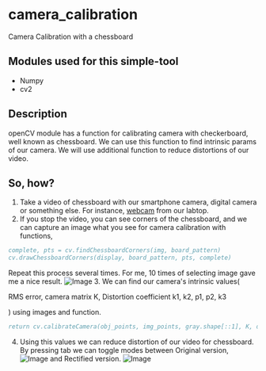 # camera_calibration
Camera Calibration with a chessboard

## Modules used for this simple-tool
* Numpy
* cv2

## Description
openCV module has a function for calibrating camera with checkerboard, well known as chessboard.
We can use this function to find intrinsic params of our camera.
We will use additional function to reduce distortions of our video.

## So, how?
1. Take a video of chessboard with our smartphone camera, digital camera or something else. For instance, <a href = "https://github.com/EarthRabbit/webcam_recorder">webcam</a> from our labtop.
2. If you stop the video, you can see corners of the chessboard, and we can capture an image what you see for camera calibration with functions,
```bibtex
complete, pts = cv.findChessboardCorners(img, board_pattern)
cv.drawChessboardCorners(display, board_pattern, pts, complete)
```
 Repeat this process several times. For me, 10 times of selecting image gave me a nice result.
![Image](https://github.com/user-attachments/assets/7b526d90-a5f2-4f6d-bae3-608632983591)
3. We can find our camera's intrinsic values(<p>RMS error, camera matrix K, Distortion coefficient k1, k2, p1, p2, k3</p>) using images and function.
```bibtex
return cv.calibrateCamera(obj_points, img_points, gray.shape[::1], K, dist_coeff, flags=calib_flags)
```
4. Using this values we can reduce distortion of our video for chessboard.
By pressing tab we can toggle modes between Original version,
![Image](https://github.com/user-attachments/assets/8c84004d-6fd1-456d-b5a4-0ecebe1dc9f3)
and Rectified version.
![Image](https://github.com/user-attachments/assets/264bad4b-266f-43bd-934d-5d69f3f0dde2)